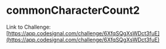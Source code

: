 # commonCharacterCount2

Link to Challenge: [https://app.codesignal.com/challenge/6XfqSQgXsWDct3fuE](https://app.codesignal.com/challenge/6XfqSQgXsWDct3fuE)
